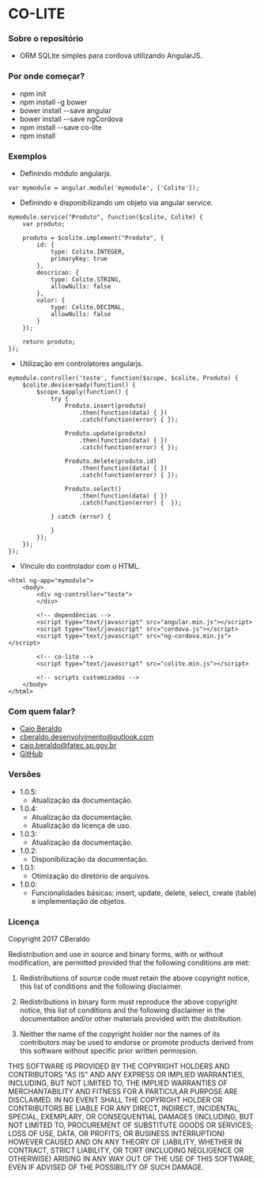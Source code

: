 # CO-LITE #

### Sobre o repositório ###

* ORM SQLite simples para cordova utilizando AngularJS.

### Por onde começar? ###

* npm init
* npm install -g bower
* bower install --save angular
* bower install --save ngCordova
* npm install --save co-lite
* npm install

### Exemplos ###

* Definindo módulo angularjs.

```
var mymodule = angular.module('mymodule', ['Colite']);
```

* Definindo e disponibilizando um objeto via angular service.

```
mymodule.service("Produto", function($colite, Colite) {
    var produto;

    produto = $colite.implement("Produto", {
        id: {
            type: Colite.INTEGER,
            primaryKey: true
        },
        descricao: {
            type: Colite.STRING,
            allowNulls: false
        },
        valor: {
            type: Colite.DECIMAL,
            allowNulls: false
        }
    });

    return produto;
});
```

* Utilização em controlatores angularjs.

```
mymodule.controller('teste', function($scope, $colite, Produto) {
    $colite.deviceready(function() {
        $scope.$apply(function() {
            try {
                Produto.insert(produto)
                    .then(function(data) { })
                    .catch(function(error) { });

                Produto.update(produto)
                    .then(function(data) { })
                    .catch(function(error) { });

                Produto.delete(produto.id)
                    .then(function(data) { })
                    .catch(function(error) { });

                Produto.select()
                    .then(function(data) { })
                    .catch(function(error) {  });
            
            } catch (error) {

            }
        });
    });
});
```

* Vínculo do controlador com o HTML.

```
<html ng-app="mymodule">
    <body>
        <div ng-controller="teste">
        </div>

        <!-- dependências -->
        <script type="text/javascript" src="angular.min.js"></script>
        <script type="text/javascript" src="cordova.js"></script>
        <script type="text/javascript" src="ng-cordova.min.js"></script>

        <!-- co-lite -->
        <script type="text/javascript" src="colite.min.js"></script>

        <!-- scripts customizados -->
    </body>
</html>
```

### Com quem falar? ###

* [Caio Beraldo](https://cberaldodesenvolvimento.wordpress.com/)
* cberaldo.desenvolvimento@outlook.com
* caio.beraldo@fatec.sp.gov.br
* [GitHub](https://github.com/CBeraldo/co-lite)

### Versões ###

* 1.0.5:
    - Atualização da documentação.
* 1.0.4:
    - Atualização da documentação.
    - Atualização da licença de uso.
* 1.0.3:
    - Atualização da documentação.
* 1.0.2:
    - Disponibilização da documentação.
* 1.0.1:
    - Otimização do diretório de arquivos.
* 1.0.0:
    - Funcionalidades básicas: insert, update, delete, select, create (table) e implementação de objetos.

### Licença ###

Copyright 2017 CBeraldo

Redistribution and use in source and binary forms, with or without modification, are permitted provided that the following conditions are met:

1. Redistributions of source code must retain the above copyright notice, this list of conditions and the following disclaimer.

2. Redistributions in binary form must reproduce the above copyright notice, this list of conditions and the following disclaimer in the documentation and/or other materials provided with the distribution.

3. Neither the name of the copyright holder nor the names of its contributors may be used to endorse or promote products derived from this software without specific prior written permission.

THIS SOFTWARE IS PROVIDED BY THE COPYRIGHT HOLDERS AND CONTRIBUTORS "AS IS" AND ANY EXPRESS OR IMPLIED WARRANTIES, INCLUDING, BUT NOT LIMITED TO, THE IMPLIED WARRANTIES OF MERCHANTABILITY AND FITNESS FOR A PARTICULAR PURPOSE ARE DISCLAIMED. IN NO EVENT SHALL THE COPYRIGHT HOLDER OR CONTRIBUTORS BE LIABLE FOR ANY DIRECT, INDIRECT, INCIDENTAL, SPECIAL, EXEMPLARY, OR CONSEQUENTIAL DAMAGES (INCLUDING, BUT NOT LIMITED TO, PROCUREMENT OF SUBSTITUTE GOODS OR SERVICES; LOSS OF USE, DATA, OR PROFITS; OR BUSINESS INTERRUPTION) HOWEVER CAUSED AND ON ANY THEORY OF LIABILITY, WHETHER IN CONTRACT, STRICT LIABILITY, OR TORT (INCLUDING NEGLIGENCE OR OTHERWISE) ARISING IN ANY WAY OUT OF THE USE OF THIS SOFTWARE, EVEN IF ADVISED OF THE POSSIBILITY OF SUCH DAMAGE.